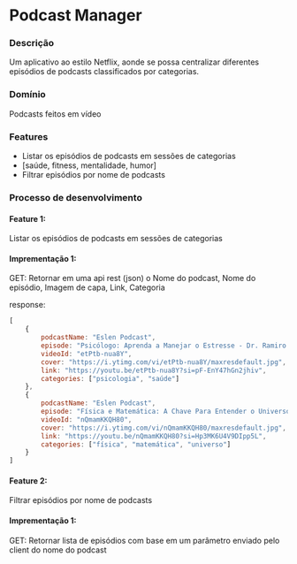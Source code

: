 # Podcast Manager

### Descrição 
Um aplicativo ao estilo Netflix, aonde se possa centralizar diferentes episódios de podcasts classificados por categorias.

### Domínio 
Podcasts feitos em vídeo

### Features
- Listar os episódios de podcasts em sessões de categorias
 - [saúde, fitness, mentalidade, humor]
- Filtrar episódios por nome de podcasts 

### Processo de desenvolvimento

#### Feature 1:
Listar os episódios de podcasts em sessões de categorias

#### Imprementação 1:
GET: Retornar em uma api rest (json) o Nome do podcast, Nome do episódio, Imagem de capa, Link, Categoria

response:
```js
[
    {
        podcastName: "Eslen Podcast",
        episode: "Psicólogo: Aprenda a Manejar o Estresse - Dr. Ramiro Coni [Ep. 129]",
        videoId: "etPtb-nua8Y",
        cover: "https://i.ytimg.com/vi/etPtb-nua8Y/maxresdefault.jpg",
        link: "https://youtu.be/etPtb-nua8Y?si=pF-EnY47hGn2jhiv",
        categories: ["psicologia", "saúde"]
    },
    {
        podcastName: "Eslen Podcast",
        episode: "Física e Matemática: A Chave Para Entender o Universo - Felipe Guisoli [Ep. 102]",
        videoId: "nQmamKKQH80",
        cover: "https://i.ytimg.com/vi/nQmamKKQH80/maxresdefault.jpg",
        link: "https://youtu.be/nQmamKKQH80?si=Hp3MK6U4V9DIpp5L",
        categories: ["física", "matemática", "universo"]
    }
]

```

#### Feature 2:
Filtrar episódios por nome de podcasts 

#### Imprementação 1:
GET: Retornar lista de episódios com base em um parâmetro enviado pelo client do nome do podcast
